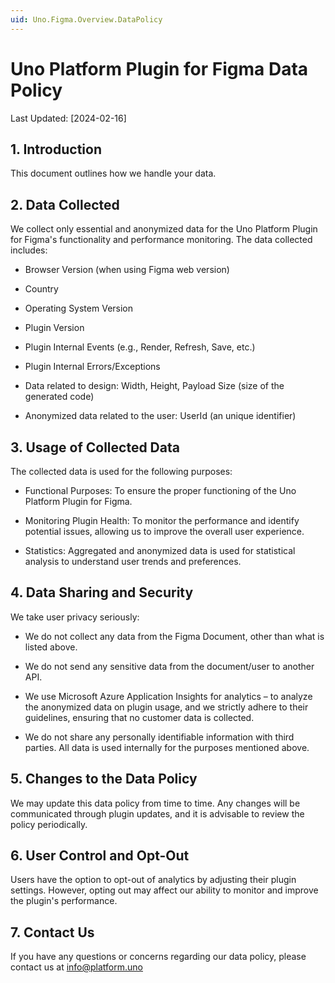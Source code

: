 ```yaml
---
uid: Uno.Figma.Overview.DataPolicy
---
```


# Uno Platform Plugin for Figma Data Policy 

Last Updated: [2024-02-16] 

## 1. Introduction 

This document outlines how we handle your data.  

## 2. Data Collected 

We collect only essential and anonymized data for the Uno Platform Plugin for Figma's functionality and performance monitoring. The data collected includes: 

- Browser Version (when using Figma web version) 

- Country 

- Operating System Version 

- Plugin Version 

- Plugin Internal Events (e.g., Render, Refresh, Save, etc.) 

- Plugin Internal Errors/Exceptions 

- Data related to design: Width, Height, Payload Size (size of the generated code) 

- Anonymized data related to the user: UserId (an unique identifier) 

## 3. Usage of Collected Data 

The collected data is used for the following purposes: 

- Functional Purposes: To ensure the proper functioning of the Uno Platform Plugin for Figma. 

- Monitoring Plugin Health: To monitor the performance and identify potential issues, allowing us to improve the overall user experience. 

- Statistics: Aggregated and anonymized data is used for statistical analysis to understand user trends and preferences. 

## 4. Data Sharing and Security 

We take user privacy seriously: 

- We do not collect any data from the Figma Document, other than what is listed above. 

- We do not send any sensitive data from the document/user to another API. 

- We use Microsoft Azure Application Insights for analytics – to analyze the anonymized data on plugin usage, and we strictly adhere to their guidelines, ensuring that no customer data is collected. 

- We do not share any personally identifiable information with third parties. All data is used internally for the purposes mentioned above. 

## 5. Changes to the Data Policy 

We may update this data policy from time to time. Any changes will be communicated through plugin updates, and it is advisable to review the policy periodically. 

 

## 6. User Control and Opt-Out 

Users have the option to opt-out of analytics by adjusting their plugin settings. However, opting out may affect our ability to monitor and improve the plugin's performance. 

 

## 7. Contact Us 

If you have any questions or concerns regarding our data policy, please contact us at info@platform.uno  